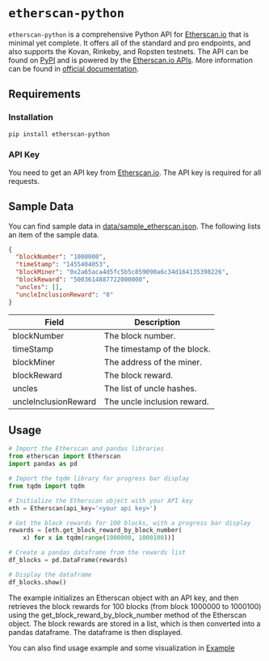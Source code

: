# `etherscan-python`

`etherscan-python` is a comprehensive Python API for [Etherscan.io](https://etherscan.io/) that is minimal yet complete. It offers all of the standard and pro endpoints, and also supports the Kovan, Rinkeby, and Ropsten testnets. The API can be found on [PyPI](https://pypi.org/project/etherscan-python/) and is powered by the [Etherscan.io APIs](https://etherscan.io/apis#misc). More information can be found in [official documentation](https://github.com/pcko1/etherscan-python).

## Requirements

### Installation

```bash
pip install etherscan-python
```

### API Key

You need to get an API key from [Etherscan.io](https://etherscan.io/apis#misc). The API key is required for all requests.

## Sample Data

You can find sample data in [data/sample_etherscan.json](../data/sample_etherscan.json). The following lists an item of the sample data.

```json
{
  "blockNumber": "1000000",
  "timeStamp": "1455404053",
  "blockMiner": "0x2a65aca4d5fc5b5c859090a6c34d164135398226",
  "blockReward": "5003614887722000000",
  "uncles": [],
  "uncleInclusionReward": "0"
}
```

| Field                | Description                 |
| -------------------- | --------------------------- |
| blockNumber          | The block number.           |
| timeStamp            | The timestamp of the block. |
| blockMiner           | The address of the miner.   |
| blockReward          | The block reward.           |
| uncles               | The list of uncle hashes.   |
| uncleInclusionReward | The uncle inclusion reward. |

## Usage

```python
# Import the Etherscan and pandas libraries
from etherscan import Etherscan
import pandas as pd

# Import the tqdm library for progress bar display
from tqdm import tqdm

# Initialize the Etherscan object with your API key
eth = Etherscan(api_key='<your api key>')

# Get the block rewards for 100 blocks, with a progress bar display
rewards = [eth.get_block_reward_by_block_number(
    x) for x in tqdm(range(1000000, 1000100))]

# Create a pandas dataframe from the rewards list
df_blocks = pd.DataFrame(rewards)

# Display the dataframe
df_blocks.show()
```

The example initializes an Etherscan object with an API key, and then retrieves the block rewards for 100 blocks (from block 1000000 to 1000100) using the get_block_reward_by_block_number method of the Etherscan object. The block rewards are stored in a list, which is then converted into a pandas dataframe. The dataframe is then displayed.

You can also find usage example and some visualization in [Example](../examples/etherscan-python.ipynb)
